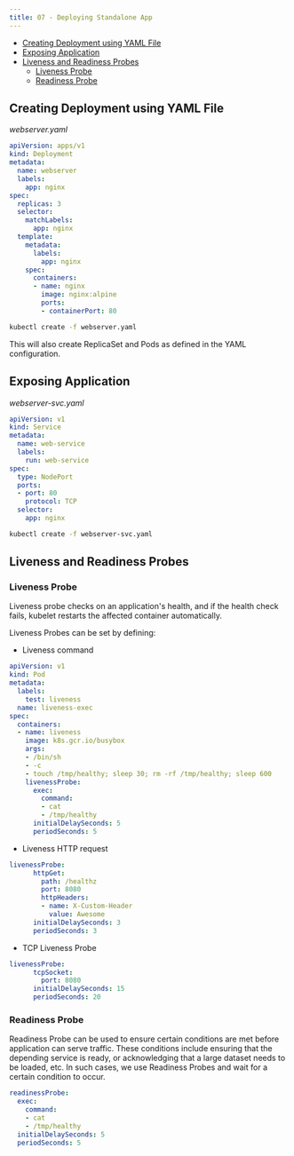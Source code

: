 ```yaml
---
title: 07 - Deploying Standalone App
---
```

- [Creating Deployment using YAML File](#creating-deployment-using-yaml-file)
- [Exposing Application](#exposing-application)
- [Liveness and Readiness Probes](#liveness-and-readiness-probes)
  - [Liveness Probe](#liveness-probe)
  - [Readiness Probe](#readiness-probe)


## Creating Deployment using YAML File

*webserver.yaml*

```yaml
apiVersion: apps/v1
kind: Deployment
metadata:
  name: webserver
  labels:
    app: nginx
spec:
  replicas: 3
  selector:
    matchLabels:
      app: nginx
  template:
    metadata:
      labels:
        app: nginx
    spec:
      containers:
      - name: nginx
        image: nginx:alpine
        ports:
        - containerPort: 80
```

```bash
kubectl create -f webserver.yaml
```

This will also create ReplicaSet and Pods as defined in the YAML configuration.

## Exposing Application

*webserver-svc.yaml*

```yaml
apiVersion: v1
kind: Service
metadata:
  name: web-service
  labels:
    run: web-service
spec:
  type: NodePort
  ports:
  - port: 80
    protocol: TCP
  selector:
    app: nginx
```

```bash
kubectl create -f webserver-svc.yaml
```

## Liveness and Readiness Probes

### Liveness Probe

Liveness probe checks on an application's health, and if the health check fails, kubelet restarts the affected container automatically.

Liveness Probes can be set by defining:

* Liveness command

```yaml
apiVersion: v1
kind: Pod
metadata:
  labels:
    test: liveness
  name: liveness-exec
spec:
  containers:
  - name: liveness
    image: k8s.gcr.io/busybox
    args:
    - /bin/sh
    - -c
    - touch /tmp/healthy; sleep 30; rm -rf /tmp/healthy; sleep 600
    livenessProbe:
      exec:
        command:
        - cat
        - /tmp/healthy
      initialDelaySeconds: 5
      periodSeconds: 5
```

* Liveness HTTP request

```yaml
livenessProbe:
      httpGet:
        path: /healthz
        port: 8080
        httpHeaders:
        - name: X-Custom-Header
          value: Awesome
      initialDelaySeconds: 3
      periodSeconds: 3
```

* TCP Liveness Probe

```yaml
livenessProbe:
      tcpSocket:
        port: 8080
      initialDelaySeconds: 15
      periodSeconds: 20
```

### Readiness Probe

Readiness Probe can be used to ensure certain conditions are met before application can serve traffic. These conditions include ensuring that the depending service is ready, or acknowledging that a large dataset needs to be loaded, etc. In such cases, we use Readiness Probes and wait for a certain condition to occur.

```yaml
readinessProbe:
  exec:
    command:
    - cat
    - /tmp/healthy
  initialDelaySeconds: 5
  periodSeconds: 5
```
